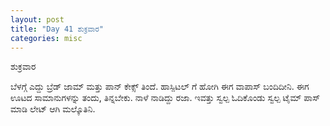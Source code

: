 ```yaml
---
layout: post
title: "Day 41 ಶುಕ್ರವಾರ"
categories: misc
---
```


ಶುಕ್ರವಾರ

ಬೆಳಗ್ಗೆ ಎದ್ದು ಬ್ರೆಡ್ ಜಾಮ್ ಮತ್ತು ಪಾನ್ ಕೇಕ್ಸ್ ತಿಂದೆ. ಹಾಸ್ಪಿಟಲ್ ಗೆ ಹೋಗಿ ಈಗ ವಾಪಾಸ್ ಬಂದಿದೀನಿ. ಈಗ ಊಟದ ಸಾಮಾನುಗಳನ್ನು ತಂದು, ತಿನ್ನಬೇಕು. ನಾಳೆ ನಾಡಿದ್ದು ರಜಾ. ಇವತ್ತು ಸ್ವಲ್ಪ ಓದಿಕೊಂಡು ಸ್ವಲ್ಪ ಟೈಮ್ ಪಾಸ್ ಮಾಡಿ ಲೇಟ್ ಆಗಿ ಮಲ್ಕೊತಿನಿ.
